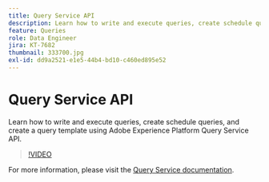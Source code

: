 ```yaml
---
title: Query Service API
description: Learn how to write and execute queries, create schedule queries, and create a query template using Adobe Experience Platform Query Service API.
feature: Queries
role: Data Engineer
jira: KT-7682
thumbnail: 333700.jpg
exl-id: dd9a2521-e1e5-44b4-bd10-c460ed895e52
---
```

# Query Service API

Learn how to write and execute queries, create schedule queries, and create a query template using Adobe Experience Platform Query Service API.

>[!VIDEO](https://video.tv.adobe.com/v/333700?quality=12&learn=on)

For  more information, please visit the [Query Service documentation](https://experienceleague.adobe.com/docs/experience-platform/query/home.html).

